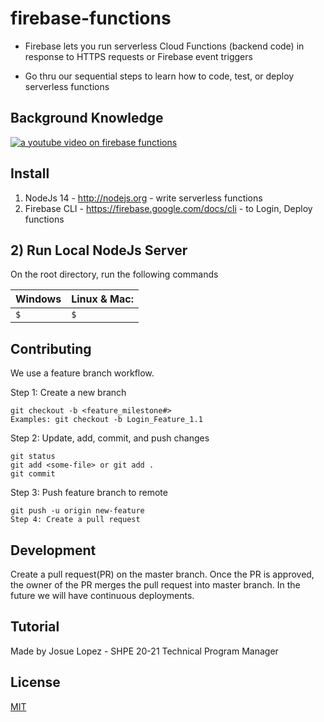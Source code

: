 # firebase-functions
- Firebase lets you run serverless Cloud Functions (backend code) in response to HTTPS requests or Firebase event triggers

- Go thru our sequential steps to learn how to code, test, or deploy serverless functions


## Background Knowledge 
[![a youtube video on firebase functions](https://img.youtube.com/vi/DYfP-UIKxH0/0.jpg)](https://www.youtube.com/watch?v=DYfP-UIKxH0&list=PLl-K7zZEsYLkPZHe41m4jfAxUi0JjLgSM)

## Install
1. NodeJs 14 - http://nodejs.org - write serverless functions
2. Firebase CLI - https://firebase.google.com/docs/cli - to Login, Deploy functions

## 2) Run Local NodeJs Server
On the root directory, run the following commands

| Windows                        | Linux & Mac:             |
|:-------------------------------| -------------------------|
|```$  ```     | ```$  ```  |


## Contributing

We use a feature branch workflow.

Step 1: Create a new branch

```
git checkout -b <feature_milestone#>
Examples: git checkout -b Login_Feature_1.1
```

Step 2: Update, add, commit, and push changes

```
git status
git add <some-file> or git add .
git commit
```

Step 3: Push feature branch to remote

```
git push -u origin new-feature
Step 4: Create a pull request
```

## Development

Create a pull request(PR) on the master branch.
Once the PR is approved, the owner of the PR merges the pull request into master branch.
In the future we will have continuous deployments.

## Tutorial

Made by Josue Lopez - SHPE 20-21 Technical Program Manager


## License

[MIT](https://choosealicense.com/licenses/mit/)
